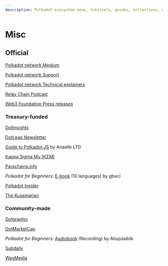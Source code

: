 ```yaml
---
description: Polkadot ecosystem news, tutorials, guides, collectives, etc.
---
```


# Misc

## Official

[Polkadot network Medium](https://medium.com/polkadot-network)

[Polkadot network Support](https://support.polkadot.network/)

[Polkadot network Technical explainers](https://www.youtube.com/watch?v=3L7Vu2SX0PE\&list=PLOyWqupZ-WGuAuS00rK-pebTMAOxW41W8)

[Relay Chain Podcast](https://relaychain.fm/)

[Web3 Foundation Press releases](https://web3.foundation/press/)



### Treasury-funded

[DotInsights](https://dotinsights.subwallet.app/)

[DotLeap Newsletter](https://newsletter.dotleap.com/)

[Guide to Polkadot-JS](https://anaelleltd.github.io/polkadotjs-guide/) by Anaelle LTD

[Kappa Sigma Mu (KΣM)](https://ksmsociety.io/)

[Parachains.info](https://parachains.info/)

_Polkadot for Beginners_: [E-book](https://linktr.ee/polkadotbook) (10 languages) by gbaci

[Polkadot Insider](https://twitter.com/PolkadotInsider)

[The Kusamarian](https://www.youtube.com/@TheKusamarian/playlists)



### Community-made

[Dotgraphic](https://twitter.com/dotgraphic1)

[DotMarketCap](https://www.dotmarketcap.com/)

_Polkadot for Beginners_: [Audiobook](https://open.spotify.com/episode/2UtscT6JVbYUBNvNyhEcGo) (Recording) by Abujulaibib

[Subdaily](https://subdaily.io/)

[WagMedia](https://twitter.com/thatMediaWag)


